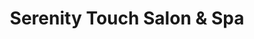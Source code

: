 ---
title: "Serenity Touch Salon & Spa"
url: /valley/serenity-touch-salon-and-spa/
shop: hairdresser
---
